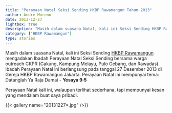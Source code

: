 ```yaml
---
title: "Perayaan Natal Seksi Sending HKBP Rawamangun Tahun 2013"
author: Andre Moreno
date: 2013-12-27
lightbox: true
description: "Masih dalam suasana Natal, kali ini Seksi Sending HKBP Rawamangun mengadakan Ibadah Perayaan Natal Seksi Sending bersama warga outreach CKPR (Cakung, Kampung Melayu, Pulo Gebang, dan Rawadas)."
category: ["HKBP Rawamangun"]
type: stories
---
```


Masih dalam suasana Natal, kali ini Seksi Sending [HKBP Rawamangun](https://hkbprawamangun.com) mengadakan Ibadah Perayaan Natal Seksi Sending bersama warga outreach CKPR (Cakung, Kampung Melayu, Pulo Gebang, dan Rawadas). Ibadah Perayaan Natal ini berlangsung pada tanggal 27 Desember 2013 di Gereja HKBP Rawamangun Jakarta. Perayaan Natal ini mempunyai tema: Datanglah Ya Raja Damai - **Yesaya 9:5**

Perayaan Natal kali ini, walaupun terlihat sederhana, tapi mempunyai kesan yang mendalam buat saya pribadi.

{{< gallery name="20131227*.jpg" />}}